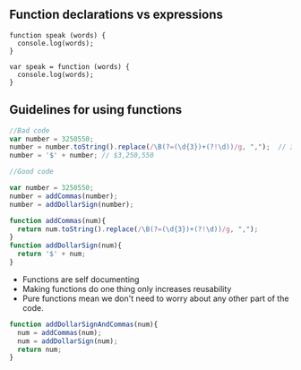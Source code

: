 ## Function declarations vs expressions
```
function speak (words) {
  console.log(words);
}

var speak = function (words) {
  console.log(words);
}
```

## Guidelines for using functions

``` javascript
//Bad code
var number = 3250550;
number = number.toString().replace(/\B(?=(\d{3})+(?!\d))/g, ",");  // 3,250,550
number = '$' + number; // $3,250,550
```
``` javascript
//Good code

var number = 3250550;
number = addCommas(number);
number = addDollarSign(number);

function addCommas(num){
  return num.toString().replace(/\B(?=(\d{3})+(?!\d))/g, ",");
}
function addDollarSign(num){
  return '$' + num;
}
```
- Functions are self documenting
- Making functions do one thing only increases reusability
- Pure functions mean we don't need to worry about any other part of the code.

``` javascript
function addDollarSignAndCommas(num){
  num = addCommas(num);
  num = addDollarSign(num);
  return num;
}
```

